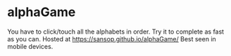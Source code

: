 # alphaGame
You have to click/touch all the alphabets in order. Try it to complete as fast as you can. Hosted at https://sansop.github.io/alphaGame/
Best seen in mobile devices.
